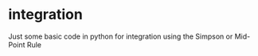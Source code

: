 integration
===========

Just some basic code in python for integration using the Simpson or Mid-Point Rule
